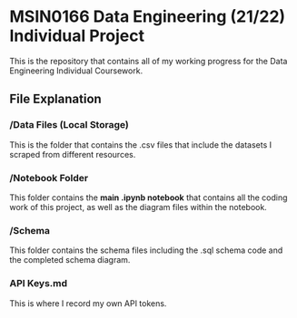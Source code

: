 # MSIN0166 Data Engineering (21/22) Individual Project

This is the repository that contains all of my working progress for the Data Engineering Individual Coursework.

## File Explanation

### /Data Files (Local Storage)
This is the folder that contains the .csv files that include the datasets I scraped from different resources.

### /Notebook Folder
This folder contains the **main .ipynb notebook** that contains all the coding work of this project, as well as the diagram files within the notebook.

### /Schema
This folder contains the schema files including the .sql schema code and the completed schema diagram.

### API Keys.md
This is where I record my own API tokens.
